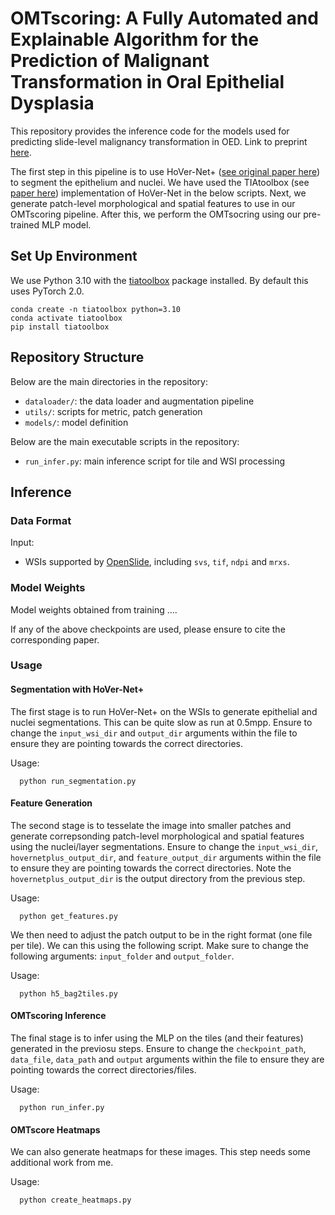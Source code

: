 # OMTscoring: A Fully Automated and Explainable Algorithm for the Prediction of Malignant Transformation in Oral Epithelial Dysplasia

This repository provides the inference code for the models used for predicting slide-level malignancy transformation in OED. Link to preprint [here](https://arxiv.org/abs/2307.03757). <br />

The first step in this pipeline is to use HoVer-Net+ ([see original paper here](https://openaccess.thecvf.com/content/ICCV2021W/CDPath/html/Shephard_Simultaneous_Nuclear_Instance_and_Layer_Segmentation_in_Oral_Epithelial_Dysplasia_ICCVW_2021_paper.html)) to segment the epithelium and nuclei. We have used the TIAtoolbox (see [paper here](https://www.nature.com/articles/s43856-022-00186-5)) implementation of HoVer-Net in the below scripts. Next, we generate patch-level morphological and spatial features to use in our OMTscoring pipeline. After this, we perform the OMTsocring using our pre-trained MLP model.

## Set Up Environment

We use Python 3.10 with the [tiatoolbox](https://github.com/TissueImageAnalytics/tiatoolbox) package installed. By default this uses PyTorch 2.0.

```
conda create -n tiatoolbox python=3.10
conda activate tiatoolbox
pip install tiatoolbox
```

## Repository Structure

Below are the main directories in the repository: 

- `dataloader/`: the data loader and augmentation pipeline
- `utils/`: scripts for metric, patch generation
- `models/`: model definition

Below are the main executable scripts in the repository:

- `run_infer.py`: main inference script for tile and WSI processing

## Inference

### Data Format
Input: <br />
- WSIs supported by [OpenSlide](https://openslide.org/), including `svs`, `tif`, `ndpi` and `mrxs`.

### Model Weights

Model weights obtained from training ....

If any of the above checkpoints are used, please ensure to cite the corresponding paper.

### Usage

#### Segmentation with HoVer-Net+

The first stage is to run HoVer-Net+ on the WSIs to generate epithelial and nuclei segmentations. This can be quite slow as run at 0.5mpp. Ensure to change the  `input_wsi_dir` and `output_dir` arguments within the file to ensure they are pointing towards the correct directories.

Usage: <br />
```
  python run_segmentation.py
```

#### Feature Generation

The second stage is to tesselate the image into smaller patches and generate correpsonding patch-level morphological and spatial features using the nuclei/layer segmentations. Ensure to change the  `input_wsi_dir`, `hovernetplus_output_dir`, and `feature_output_dir` arguments within the file to ensure they are pointing towards the correct directories. Note the `hovernetplus_output_dir` is the output directory from the previous step.

Usage: <br />
```
  python get_features.py
```

We then need to adjust the patch output to be in the right format (one file per tile). We can this using the following script. Make sure to change the following arguments: `input_folder` and `output_folder`.

Usage: <br />
```
  python h5_bag2tiles.py
```

#### OMTscoring Inference

The final stage is to infer using the MLP on the tiles (and their features) generated in the previosu steps. Ensure to change the  `checkpoint_path`, `data_file`, `data_path` and `output` arguments within the file to ensure they are pointing towards the correct directories/files.

Usage: <br />
```
  python run_infer.py
```

#### OMTscore Heatmaps

We can also generate heatmaps for these images. This step needs some additional work from me.

Usage: <br />
```
  python create_heatmaps.py
```


